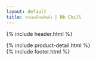 ```yaml
---
layout: default
title: รายละเอียดสินค้า | Nb Chill
---
```


{% include header.html %}
<main>
  {% include product-detail.html %}
</main>
{% include footer.html %}
